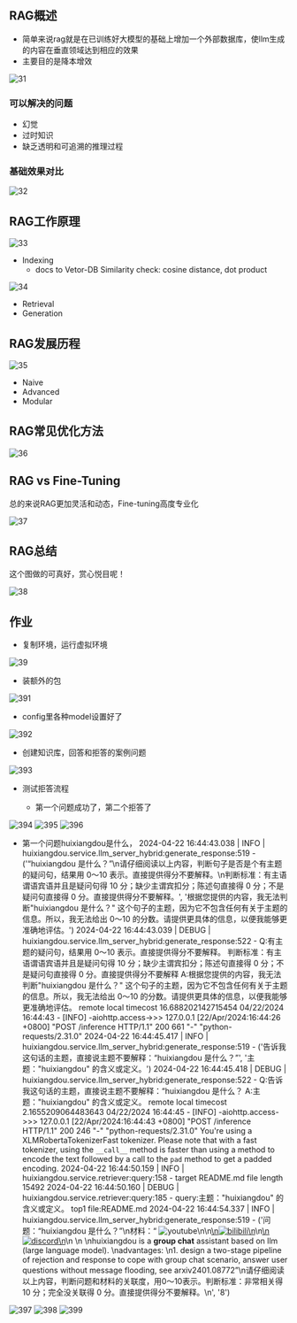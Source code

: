 ## RAG概述

- 简单来说rag就是在已训练好大模型的基础上增加一个外部数据库，使llm生成的内容在垂直领域达到相应的效果
- 主要目的是降本增效

![31](image/31.png)

### 可以解决的问题

- 幻觉
- 过时知识
- 缺乏透明和可追溯的推理过程


### 基础效果对比

![32](image/32.png)


## RAG工作原理

![33](image/33.png)

- Indexing
    - docs to Vetor-DB
    Similarity check: cosine distance, dot product

![34](image/34.png)

- Retrieval
- Generation

## RAG发展历程

![35](image/35.png)

- Naive
- Advanced
- Modular

## RAG常见优化方法

![36](image/36.png)

## RAG vs Fine-Tuning

总的来说RAG更加灵活和动态，Fine-tuning高度专业化

![37](image/37.png)

## RAG总结

这个图做的可真好，赏心悦目呢！

![38](image/38.png)


## 作业

- 复制环境，运行虚拟环境

![39](image/39.png)

- 装额外的包

![391](image/391.png)

- config里各种model设置好了

![392](image/392.png)

- 创建知识库，回答和拒答的案例问题

![393](image/393.png)

- 测试拒答流程

    - 第一个问题成功了，第二个拒答了

![394](image/394.png)
![395](image/395.png)
![396](image/396.png)

- 第一个问题huixiangdou是什么，
2024-04-22 16:44:43.038 | INFO     | huixiangdou.service.llm_server_hybrid:generate_response:519 - ('“huixiangdou 是什么？”\n请仔细阅读以上内容，判断句子是否是个有主题的疑问句，结果用 0～10 表示。直接提供得分不要解释。\n判断标准：有主语谓语宾语并且是疑问句得 10 分；缺少主谓宾扣分；陈述句直接得 0 分；不是疑问句直接得 0 分。直接提供得分不要解释。', '根据您提供的内容，我无法判断"huixiangdou 是什么？" 这个句子的主题，因为它不包含任何有关于主题的信息。所以，我无法给出 0～10 的分数。请提供更具体的信息，以便我能够更准确地评估。')
2024-04-22 16:44:43.039 | DEBUG    | huixiangdou.service.llm_server_hybrid:generate_response:522 - Q:有主题的疑问句，结果用 0～10 表示。直接提供得分不要解释。
判断标准：有主语谓语宾语并且是疑问句得 10 分；缺少主谓宾扣分；陈述句直接得 0 分；不是疑问句直接得 0 分。直接提供得分不要解释 A:根据您提供的内容，我无法判断"huixiangdou 是什么？" 这个句子的主题，因为它不包含任何有关于主题的信息。所以，我无法给出 0～10 的分数。请提供更具体的信息，以便我能够更准确地评估。                remote local timecost 16.688202142715454 
04/22/2024 16:44:43 - [INFO] -aiohttp.access->>>    127.0.0.1 [22/Apr/2024:16:44:26 +0800] "POST /inference HTTP/1.1" 200 661 "-" "python-requests/2.31.0"
2024-04-22 16:44:45.417 | INFO     | huixiangdou.service.llm_server_hybrid:generate_response:519 - ('告诉我这句话的主题，直接说主题不要解释：“huixiangdou 是什么？”', '主题："huixiangdou" 的含义或定义。')
2024-04-22 16:44:45.418 | DEBUG    | huixiangdou.service.llm_server_hybrid:generate_response:522 - Q:告诉我这句话的主题，直接说主题不要解释：“huixiangdou 是什么？ A:主题："huixiangdou" 的含义或定义。                 remote local timecost 2.1655209064483643 
04/22/2024 16:44:45 - [INFO] -aiohttp.access->>>    127.0.0.1 [22/Apr/2024:16:44:43 +0800] "POST /inference HTTP/1.1" 200 246 "-" "python-requests/2.31.0"
You're using a XLMRobertaTokenizerFast tokenizer. Please note that with a fast tokenizer, using the `__call__` method is faster than using a method to encode the text followed by a call to the `pad` method to get a padded encoding.
2024-04-22 16:44:50.159 | INFO     | huixiangdou.service.retriever:query:158 - target README.md file length 15492
2024-04-22 16:44:50.160 | DEBUG    | huixiangdou.service.retriever:query:185 - query:主题："huixiangdou" 的含义或定义。 top1 file:README.md
2024-04-22 16:44:54.337 | INFO     | huixiangdou.service.llm_server_hybrid:generate_response:519 - ('问题：“huixiangdou 是什么？”\n材料：“ <img alt="youtube" src="https://img.shields.io/badge/youtube-black?logo=youtube&logocolor=red" />\n</a>\n<a href="https://www.bilibili.com/video/bv1s2421n7mn" target="_blank">\n<img alt="bilibili" src="https://img.shields.io/badge/bilibili-pink?logo=bilibili&logocolor=white" />\n</a>\n<a href="https://discord.gg/tw4zbpzz" target="_blank">\n<img alt="discord" src="https://img.shields.io/badge/discord-red?logo=discord&logocolor=white" />\n</a>\n</div>  \n</div>  \nhuixiangdou is a **group chat** assistant based on llm (large language model).  \nadvantages:  \n1. design a two-stage pipeline of rejection and response to cope with group chat scenario, answer user questions without message flooding, see arxiv2401.08772”\n请仔细阅读以上内容，判断问题和材料的关联度，用0～10表示。判断标准：非常相关得 10 分；完全没关联得 0 分。直接提供得分不要解释。\n', '8')

![397](image/397.png)
![398](image/398.png)
![399](image/399.png)



